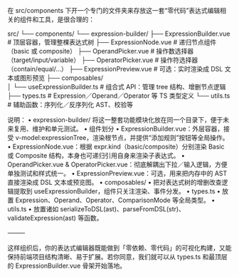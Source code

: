 在 src/components 下开一个专门的文件夹来存放这一套“零代码”表达式编辑相关的组件和工具，是很合理的：

src/
└── components/
    └── expression-builder/
        ├── ExpressionBuilder.vue       # 顶层容器，管理整棵表达式树
        ├── ExpressionNode.vue          # 递归节点组件（basic 或 composite）
        ├── OperandPicker.vue           # 操作数选择器（target/input/variable）
        ├── OperatorPicker.vue          # 操作符选择器（contain/equal/...）
        ├── ExpressionPreview.vue       # 可选：实时渲染成 DSL 文本或图形预览
        ├── composables/                
        │   └── useExpressionBuilder.ts # 组合式 API：管理 tree 结构、增删节点逻辑
        ├── types.ts                    # Expression／Operand／Operator 等 TS 类型定义
        └── utils.ts                    # 辅助函数：序列化／反序列化 AST、校验等

说明：
	•	expression-builder/
将这一整套功能模块化放在同一个目录下，便于未来复用、维护和单元测试。
	•	组件划分
	•	ExpressionBuilder.vue：外层容器，接受 v-model:expressionTree，渲染根节点，并提供“添加规则”按钮等全局操作。
	•	ExpressionNode.vue：根据 expr.kind（basic/composite）分别渲染 Basic 或 Composite 结构，本身也可递归引用自身来渲染子表达式。
	•	OperandPicker.vue & OperatorPicker.vue：彻底解耦出下拉／输入逻辑，方便单独测试和样式统一。
	•	ExpressionPreview.vue：可选，用来把内存中的 AST 直接渲染成 DSL 文本或预览图。
	•	composables/
	•	把对表达式树的增删改查逻辑提取到 useExpressionBuilder，组件只关注渲染、事件分发。
	•	types.ts
	•	放置 Expression、Operand、Operator、ComparisonMode 等全局类型。
	•	utils.ts
	•	放置诸如 serializeToDSL(ast)、parseFromDSL(str)、validateExpression(ast) 等函数。

⸻

这样组织后，你的表达式编辑器既能做到「零依赖、零代码」的可视化构建，又能保持前端项目结构清晰、易于扩展。若你同意，我们就可以从 types.ts 和最顶层的 ExpressionBuilder.vue 骨架开始落地。